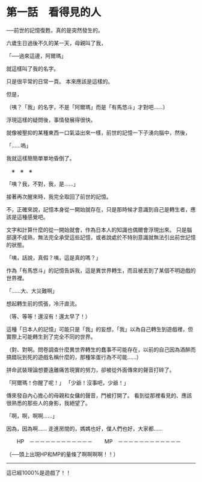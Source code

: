 # 第一話　看得見的人

──前世的記憶復甦，真的是突然發生的。

六歲生日過後不久的某一天，母親叫了我，

「──過來這邊，阿爾瑪」

就這樣叫了我的名字。

只是很平常的日常一頁。
本來應該是這樣的。

但是，

（咦？「我」的名字，不是「阿爾瑪」而是「有馬悠斗」才對吧......）

浮現這樣的疑問後，事情發展得很快。

就像被壓抑的某種東西一口氣溢出來一樣，前世的記憶一下子湧向腦中，然後，

「......嗚」

我就這樣簡簡單單地昏倒了。

　※　※　※

「咦？我，不對，我，是......」

接著再次醒來時，我完全取回了前世的記憶。

不，正確來說，記憶本身從一開始就存在，只是那時候才意識到自己是轉生者，應該是這種感覺吧。

文字和計算什麼的從一開始就會，作為日本人的知識也偶爾會浮現出來。
只是腦部還不成熟，無法完全承受這些記憶，或者說處於不特別意識就無法引出前世記憶的狀態。

「咦，話說，真假？咦，這是真的嗎？」

作為「有馬悠斗」的記憶告訴我，這是異世界轉生，而且被丟到了某個不明遊戲的世界裡。

「......大、大災難啊」

想起轉生前的慌張，冷汗直流。

（等、等等！還沒有！還太早了！）

這種「日本人的記憶」可能只是「我」的妄想，「我」以為自己轉生到遊戲裡，但實際上可能轉生到了完全不同的世界。

（對、對啊。問卷調查什麼異世界轉生的蠢事不可能存在，以前的自己因為酒醉而搞錯玩到死的遊戲名稱什麼的，那種笨蛋行為不可能......）

拼命武裝理論想要遠離痛苦現實的努力，卻被從外面傳來的聲音打碎了。

「阿爾瑪！你醒了呢！」
「少爺！沒事吧，少爺！」

傳來發自內心擔心的母親和女傭的聲音，門被打開了。
看到從那裡看見的、應該很熟悉的那些人的身影，我絕望了。

「啊，啊，啊啊......」

因為，因為啊......
走進房間的，媽媽也好，僕人們也好，大家都......

　　HP　－－－－－－－－－－－－
　　MP　－－－－－－－－－－－－

（──頭上出現HP和MP的量條了啊啊啊啊！！）

---

這已經1000%是遊戲了！！